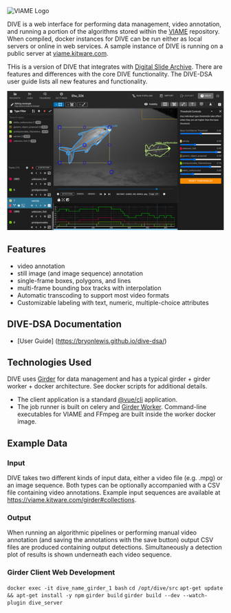 <img src="http://www.viametoolkit.org/wp-content/uploads/2016/08/viami_logo.png" alt="VIAME Logo" width="200" height="78">

DIVE is a web interface for performing data management, video annotation, and running a portion of the algorithms stored within the [VIAME](https://github.com/VIAME/VIAME) repository. When compiled, docker instances for DIVE can be run either as local servers or online in web services. A sample instance of DIVE is running on a public server at [viame.kitware.com](https://viame.kitware.com).

THis is a version of DIVE that integrates with [Digital Slide Archive](https://digitalslidearchive.github.io/digital_slide_archive/).  There are features and differences with the core DIVE functionality.  The DIVE-DSA user guide lists all new features and functionality.

![docs/images/Banner.png](docs/images/Banner.png)

## Features

* video annotation
* still image (and image sequence) annotation
* single-frame boxes, polygons, and lines
* multi-frame bounding box tracks with interpolation
* Automatic transcoding to support most video formats
* Customizable labeling with text, numeric, multiple-choice attributes

## DIVE-DSA Documentation

* [User Guide] (https://bryonlewis.github.io/dive-dsa/)

## Technologies Used

DIVE uses [Girder](https://girder.readthedocs.io/en/stable/) for data management and has a typical girder + girder worker + docker architecture.  See docker scripts for additional details.

* The client application is a standard [@vue/cli](https://cli.vuejs.org/) application.
* The job runner is built on celery and [Girder Worker](https://girder-worker.readthedocs.io/en/latest/).  Command-line executables for VIAME and FFmpeg are built inside the worker docker image.

## Example Data

### Input

DIVE takes two different kinds of input data, either a video file (e.g. .mpg) or an image sequence. Both types can
be optionally accompanied with a CSV file containing video annotations. Example input sequences are available at
https://viame.kitware.com/girder#collections.

### Output

When running an algorithmic pipelines or performing manual video annotation (and saving the annotations with the save
button) output CSV files are produced containing output detections. Simultaneously a detection plot of results
is shown underneath each video sequence.

### Girder Client Web Development

`docker exec -it dive_name_girder_1 bash`
`cd /opt/dive/src`
`apt-get update && apt-get install -y npm`
`girder build`
`girder build --dev --watch-plugin dive_server`